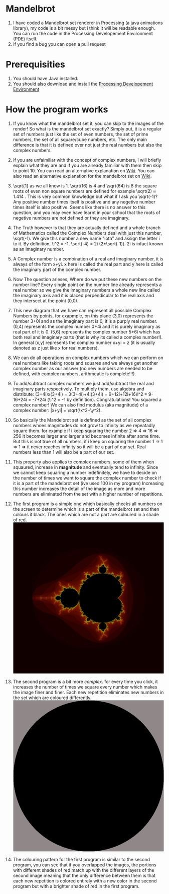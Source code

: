 # Mandelbrot
1. I have coded a Mandelbrot set renderer in Processing (a java animations library), my code is a bit messy but i think it will be readable enough. You can run the code in the Processing Developement Environment (PDE) itself.  
2. If you find a bug you can open a pull request

# Prerequisities
1. You should have Java installed.
2. You should also download and install the [Processing Developement Environment](https://processing.org/)

# How the program works

1. If you know what the mandelbrot set it, you can skip to the images of the render! So what is the mandelbrot set exactly? Simply put, it is a regular set of numbers just like the set of even numbers, the set of prime numbers, the set of all square/cube numbers, etc. The only main difference is that it is defined over not just the real numbers but also the complex numbers.

2. If you are unfaimiliar with the concept of complex numbers, I will briefly explain what they are and if you are already familiar with them then skip to point 10. You can read an alternative explanation on [Wiki](https://en.wikipedia.org/wiki/Complex_number). You can also read an alternative explanation for the mandelbrot set on [Wiki](https://en.wikipedia.org/wiki/Mandelbrot_set).

3. \sqrt{1} as we all know is 1. \sqrt(16) is 4 and \sqrt(64) is 8 the square roots of even non square numbers are defined for example \sqrt(2) ≈ 1.414 . This is very common knowledge but what if I ask you \sqrt(-1)? Any positive number times itself is positive and any negetive number times itself is also positive. Seems like there is no answer to this question, and you may even have learnt in your school that the roots of negetive numbers are not defined or they are imaginary. 

4. The Truth however is that they are actually defined and a whole branch of Mathematics called the Complex Numbers deal with just this number, \sqrt(-1). We give this number a new name "iota" and assign the letter i to it. By definition, \i^2 = -1, \sqrt(-4) = 2i (2*\sqrt(-1)). 2i is infact known as an Imaginary number.

5. A Complex number is a combination of a real and imaginary number, it is always of the form x+yi. x here is called the real part and y here is called the imaginary part of the complex number.

6. Now The question arieses, Where do we put these new numbers on the number line? Every single point on the number line already represents a real number so we give the imaginary numbers a whole new line called the imaginary axis and it is placed perpendicular to the real axis and they intersect at the point (0,0). 

7. This new diagram that we have can represent all possible Complex Numbers by points, for exapmple, on this plane (3,0) represents the number 3+0i and as the imaginary part is 0, it is a purply real number. (0,4) represents the complex number 0+4i and it is purely imaginary as real part of it is 0. (5,6) represents the complex number 5+6i which has both real and imaginary parts (that is why its called a complex number!). In general (x,y) represents the complex number x+yi = z (it is usually denoted as z just like x for real numbers).

8. We can do all operations on complex numbers which we can perform on real numbers like taking roots and squares and we always get another complex number as our answer (no new numbers are needed to be defined, with complex numbers, arithmeatic is complete!!!).

9. To add/subtract complex numbers we just add/subtract the real and imaginary parts respectively. To multiply them, use algebra and distribute: (3+4i)x(3+4i) = 3(3+4i)+4i(3+4i) = 9+12i+12i+16\i^2 = 9-16+24i = -7+24i (\i^2 = -1 by definition). Congratulations! You squared a complex number! We can also find modulus (aka magnitude) of a complex number: |x+yi| = \sqrt(\x^2+\y^2).

10. So basically the Mandelbrot set is defined as the set of all complex numbers whoes magnitudes do not grow to infinity as we repeatadly square them. for example if i keep squaring the number 2 => 4 => 16 => 256 it becomes larger and larger and becomes infinite after some time. But this is not true of all numbers, if i keep on squaring the number 1 => 1 => 1 => it never reaches infinity so it will be a part of our set. Real numbers less than 1 will also be a part of our set. 

11. This property also applies to complex numbers, some of them when squaured, increase in **magnitude** and eventually tend to infinity. Since we cannot keep squaring a number indefinitely, we have to decide on the number of times we want to square the complex number to check if it is a part of the mandelbrot set (ive used 100 in my program) Increasing this number increases the detail of the image as more and more numbers are eliminated from the set with a higher number of repetitions.

12. The first program is a simple one which basically checks all numbers on the screen to determine which is a part of the mandelbrot set and then colours it black. The ones which are not a part are coloured in a shade of red.   
![](https://github.com/Divy1211/Mandelbrot/blob/master/mandelbrot_set_render/my.png)

13. The second program is a bit more *complex*. for every time you click, it increases the number of times we square every number which makes the image finer and finer. Each new repetition eliminates new numbers in the set which are coloured differently.  
![](https://github.com/Divy1211/Mandelbrot/blob/master/mandelbrot_set_render_2/example.gif)  

14. The colouring pattern for the first program is similar to the second program, you can see that if you overlapped the images, the portions with different shades of red match up with the different layers of the second image meaning that the only difference between them is that each new repetition is colored entirely with a new color in the second program but with a brighter shade of red in the first program.
